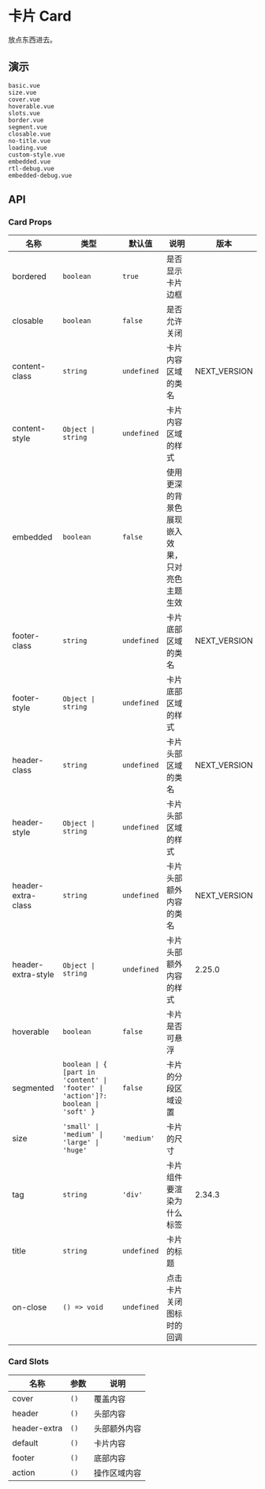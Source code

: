 # 卡片 Card

放点东西进去。

## 演示

```demo
basic.vue
size.vue
cover.vue
hoverable.vue
slots.vue
border.vue
segment.vue
closable.vue
no-title.vue
loading.vue
custom-style.vue
embedded.vue
rtl-debug.vue
embedded-debug.vue
```

## API

### Card Props

| 名称 | 类型 | 默认值 | 说明 | 版本 |
| --- | --- | --- | --- | --- |
| bordered | `boolean` | `true` | 是否显示卡片边框 |  |
| closable | `boolean` | `false` | 是否允许关闭 |  |
| content-class | `string` | `undefined` | 卡片内容区域的类名 | NEXT_VERSION |
| content-style | `Object \| string` | `undefined` | 卡片内容区域的样式 |  |
| embedded | `boolean` | `false` | 使用更深的背景色展现嵌入效果，只对亮色主题生效 |  |
| footer-class | `string` | `undefined` | 卡片底部区域的类名 | NEXT_VERSION |
| footer-style | `Object \| string` | `undefined` | 卡片底部区域的样式 |  |
| header-class | `string` | `undefined` | 卡片头部区域的类名 | NEXT_VERSION |
| header-style | `Object \| string` | `undefined` | 卡片头部区域的样式 |  |
| header-extra-class | `string` | `undefined` | 卡片头部额外内容的类名 | NEXT_VERSION |
| header-extra-style | `Object \| string` | `undefined` | 卡片头部额外内容的样式 | 2.25.0 |
| hoverable | `boolean` | `false` | 卡片是否可悬浮 |  |
| segmented | `boolean \| { [part in 'content' \| 'footer' \| 'action']?: boolean \| 'soft' }` | `false` | 卡片的分段区域设置 |  |
| size | `'small' \| 'medium' \| 'large' \| 'huge'` | `'medium'` | 卡片的尺寸 |  |
| tag | `string` | `'div'` | 卡片组件要渲染为什么标签 | 2.34.3 |
| title | `string` | `undefined` | 卡片的标题 |  |
| on-close | `() => void` | `undefined` | 点击卡片关闭图标时的回调 |  |

### Card Slots

| 名称         | 参数 | 说明         |
| ------------ | ---- | ------------ |
| cover        | `()` | 覆盖内容     |
| header       | `()` | 头部内容     |
| header-extra | `()` | 头部额外内容 |
| default      | `()` | 卡片内容     |
| footer       | `()` | 底部内容     |
| action       | `()` | 操作区域内容 |
